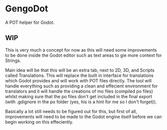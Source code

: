 # GengoDot
A POT helper for Godot.
## WIP
This is very much a concept for now as this will need some improvements to be done inside the Godot editor such as text areas to gie more context for Strings.

Main idea will be that this will be an extra tab, next to 2D, 3D, and Scripts called Translations. This will replace the built in interface for translations which Godot provides and will work with POT files directly. The tool will handle everything such as providing a clean and effecient environment for translators and it will handle the creations of mo files (compiled po files) whilst making sure that the po files don't get included in the final export (with .gdignore in the po folder (yes, his is a hint for me so I don't forget)).

Basically a lot still needs to be figured out for this, but first of all, improvements will need to be made to the Godot engine itself before we can begin working on this effeciently.

